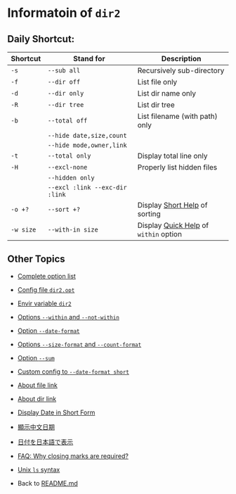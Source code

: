 ﻿# Informatoin of ```dir2```

## Daily Shortcut:

| Shortcut    | Stand for                    | Description                    |
| --------    | ---------                    | -----------                    |
| ```-s```    | ```--sub all```              | Recursively sub-directory      |
| ```-f```    | ```--dir off```              | List file only                 |
| ```-d```    | ```--dir only```             | List dir name only             |
| ```-R```    | ```--dir tree```             | List dir tree                  |
| ```-b```    | ```--total off```            | List filename (with path) only |
|             | ```--hide date,size,count``` |                                |
|             | ```--hide mode,owner,link``` |                                |
| ```-t```    | ```--total only```           | Display total line only        |
| ```-H```    | ```--excl-none```            | Properly list hidden files     |
|             | ```--hidden only```          |      |
|             | ```--excl :link --exc-dir :link``` | |
| ```-o +?``` | ```--sort +?```              | Display [Short Help](https://github.com/ck-yung/dir2cs/blob/main/docs/info-short-help.md) of sorting |
| ```-w size``` | ```--with-in size```       | Display [Quick Help](https://github.com/ck-yung/dir2cs/blob/main/docs/info-short-help.md) of ```within``` option |

## Other Topics

* [Complete option list](https://github.com/ck-yung/dir2cs/blob/main/docs/info-options.md)

* [Config file ```dir2.opt```](https://github.com/ck-yung/dir2cs/blob/main/docs/info-config-file.md)

* [Envir variable ```dir2```](https://github.com/ck-yung/dir2cs/blob/main/docs/info-envir.md)

* [Options ```--within``` and ```--not-within```](https://github.com/ck-yung/dir2cs/blob/main/docs/info-within.md)

* [Option ```--date-format```](https://github.com/ck-yung/dir2cs/blob/main/docs/info-date-format.md)

* [Options ```--size-format``` and ```--count-format```](https://github.com/ck-yung/dir2cs/blob/main/docs/info-size-format.md)

* [Option ```--sum```](https://github.com/ck-yung/dir2cs/blob/main/docs/info-sum.md)

* [Custom config to ```--date-format short```](https://github.com/ck-yung/dir2cs/blob/main/docs/date-short-cfg.md)

* [About file link](https://github.com/ck-yung/dir2cs/blob/main/docs/info-link-file.md)

* [About dir link](https://github.com/ck-yung/dir2cs/blob/main/docs/info-dir-file.md)
 
* [Display Date in Short Form](date-lang-code.md)

* [顯示中文日期](date-lang-code.md#細緻時段)

* [日付を日本語で表示](https://github.com/ck-yung/dir2cs/blob/main/docs/date-lang-code.md)

* [FAQ: Why closing marks are required?](https://github.com/ck-yung/dir2cs/blob/main/docs/FAQ.md)

* [Unix ```ls``` syntax](https://github.com/ck-yung/dir2cs/blob/main/docs/info-unix-ls.md)

* Back to [README.md](https://github.com/ck-yung/dir2cs/blob/main/README.md)
